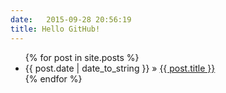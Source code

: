 ```yaml
---
date:   2015-09-28 20:56:19
title: Hello GitHub!
---
```

<ul class="posts">
{% for post in site.posts %}
  <li><span>{{ post.date | date_to_string }}</span> &raquo; <a href="{{ site.url }}">{{ post.title }}</a></li>
{% endfor %}
</ul>